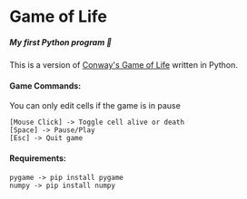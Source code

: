 # Game of Life 
##### My first Python program :beer:
This is a version of [Conway's Game of Life](https://en.wikipedia.org/wiki/Conway%27s_Game_of_Life) written in Python.

#### Game Commands:
You can only edit cells if the game is in pause
```
[Mouse Click] -> Toggle cell alive or death
[Space] -> Pause/Play
[Esc] -> Quit game
```

#### Requirements:
```
pygame -> pip install pygame
numpy -> pip install numpy
```

